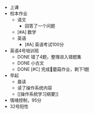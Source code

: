 - 上课
- 校本作业
	- 语文
		- 回答了一个问题
	- [#A] 数学
	- 英语
		- [#A] 英语考试100分
- 英语4号培训班
	- DONE 错了4题，整理进入错题集
	- DONE 小古文
	- DONE  [#C] 完成🍄蘑菇作业，剩下1题
- 早起
	- 晨读
	- 读了操作系统内容
	- [[操作系统学习纲要]]
- 情绪控制，95分
- 32号阳性